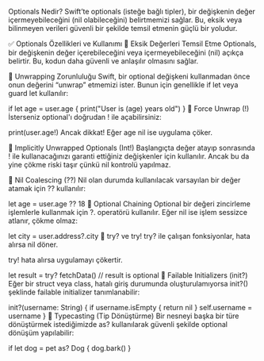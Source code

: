  Optionals Nedir?
Swift’te optionals (isteğe bağlı tipler), bir değişkenin değer içermeyebileceğini (nil olabileceğini) belirtmemizi sağlar. Bu, eksik veya bilinmeyen verileri güvenli bir şekilde temsil etmenin güçlü bir yoludur.

✅ Optionals Özellikleri ve Kullanımı
🔹 Eksik Değerleri Temsil Etme
Optionals, bir değişkenin değer içerebileceğini veya içermeyebileceğini (nil) açıkça belirtir. Bu, kodun daha güvenli ve anlaşılır olmasını sağlar.

🔹 Unwrapping Zorunluluğu
Swift, bir optional değişkeni kullanmadan önce onun değerini “unwrap” etmemizi ister. Bunun için genellikle if let veya guard let kullanılır:


if let age = user.age {
    print("User is \(age) years old")
}
🔹 Force Unwrap (!)
İsterseniz optional'ı doğrudan ! ile açabilirsiniz:

print(user.age!)
Ancak dikkat! Eğer age nil ise uygulama çöker.

🔹 Implicitly Unwrapped Optionals (Int!)
Başlangıçta değer atayıp sonrasında ! ile kullanacağınızı garanti ettiğiniz değişkenler için kullanılır. Ancak bu da yine çökme riski taşır çünkü nil kontrolü yapılmaz.

🔹 Nil Coalescing (??)
Nil olan durumda kullanılacak varsayılan bir değer atamak için ?? kullanılır:


let age = user.age ?? 18
🔹 Optional Chaining
Optional bir değeri zincirleme işlemlerle kullanmak için ?. operatörü kullanılır. Eğer nil ise işlem sessizce atlanır, çökme olmaz:

let city = user.address?.city
🔹 try? ve try!
try? ile çalışan fonksiyonlar, hata alırsa nil döner.

try! hata alırsa uygulamayı çökertir.


let result = try? fetchData() // result is optional
🔹 Failable Initializers (init?)
Eğer bir struct veya class, hatalı giriş durumunda oluşturulamıyorsa init?() şeklinde failable initializer tanımlanabilir:


init?(username: String) {
    if username.isEmpty { return nil }
    self.username = username
}
🔹 Typecasting (Tip Dönüştürme)
Bir nesneyi başka bir türe dönüştürmek istediğimizde as? kullanılarak güvenli şekilde optional dönüşüm yapılabilir:

if let dog = pet as? Dog {
    dog.bark()
}

